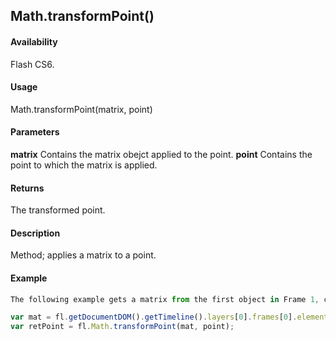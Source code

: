 ## Math.transformPoint()

#### Availability

Flash CS6.

#### Usage

Math.transformPoint(matrix, point)

#### Parameters

**matrix** Contains the matrix obejct applied to the point.
**point** Contains the point to which the matrix is applied.

#### Returns

The transformed point.

#### Description

Method; applies a matrix to a point.

#### Example

```javascript
The following example gets a matrix from the first object in Frame 1, creates a point with x:100 and y:200, and transforms this point using the matrix in the first line:

var mat = fl.getDocumentDOM().getTimeline().layers[0].frames[0].elements[0].matrix; var point = {x:100, y:200};
var retPoint = fl.Math.transformPoint(mat, point);

```